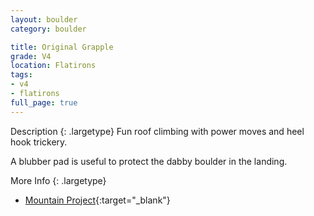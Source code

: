 ```yaml
---
layout: boulder
category: boulder

title: Original Grapple
grade: V4
location: Flatirons
tags:
- v4
- flatirons
full_page: true
---
```



Description
{: .largetype}
Fun roof climbing with power moves and heel hook trickery.

A blubber pad is useful to protect the dabby boulder in the landing.

More Info
{: .largetype}
- [Mountain Project](https://www.mountainproject.com/route/105751345/original-grapple){:target="_blank"}
